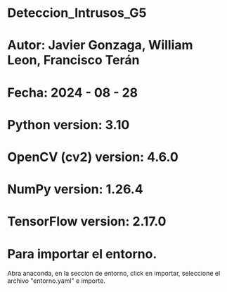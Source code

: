 # Deteccion_Intrusos_G5

# Autor: Javier Gonzaga, William Leon, Francisco Terán
# Fecha: 2024 - 08 - 28

# Python version: 3.10 
# OpenCV (cv2) version: 4.6.0
# NumPy version: 1.26.4
# TensorFlow version: 2.17.0

# Para importar el entorno.
Abra anaconda, en la seccion de entorno, click en importar, seleccione el archivo "entorno.yaml" e importe. 

